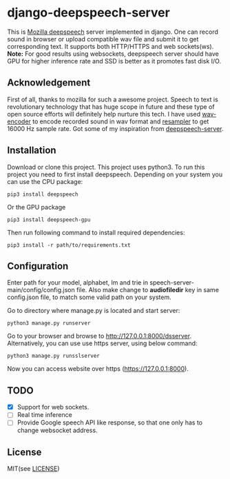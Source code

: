 # django-deepspeech-server
This is [Mozilla deepspeech](https://github.com/mozilla/DeepSpeech) server implemented in django. One can record sound in browser or upload compatible wav file and submit it to get corresponding text. It supports both HTTP/HTTPS and web sockets(ws).<br /> 
**Note:** For good results using websockets, deepspeech server should have GPU for higher inference rate and SSD is better as it promotes fast disk I/O.

## Acknowledgement
First of all, thanks to mozilla for such a awesome project. Speech to text is revolutionary technology that has huge scope in future and these type of open source efforts will definitely help nurture this tech.
I have used [wav-encoder](https://github.com/higuma/wav-audio-encoder-js) to encode recorded sound in wav format and [resampler](https://gist.github.com/frequent/34313277a46d5fb050f94a3769804287) to get 16000 Hz sample rate. Got some of my inspiration from [deepspeech-server](https://github.com/MainRo/deepspeech-server).

## Installation
Download or clone this project. This project uses python3. To run this project you need to first install deepspeech. Depending on your system you can use the CPU package:

    pip3 install deepspeech

Or the GPU package

    pip3 install deepspeech-gpu
    
Then run following command to install required dependencies:

    pip3 install -r path/to/requirements.txt

## Configuration
Enter path for your model, alphabet, lm and trie in speech-server-main/config/config.json file. Also make change to **audiofiledir** key in same config.json file, to match some valid path on your system.

Go to directory where manage.py is located and start server:

    python3 manage.py runserver
    
Go to your browser and browse to http://127.0.0.1:8000/dsserver.
Alternatively, you can use use https server, using below command:

    python3 manage.py runsslserver

Now you can access website over https (https://127.0.0.1:8000).

## TODO
- [x] Support for web sockets.
- [ ] Real time inference
- [ ] Provide Google speech API like response, so that one only has to change websocket address.

## License
MIT(see [LICENSE](https://github.com/sci472bmt/django-deepspeech-server/blob/master/LICENSE))
